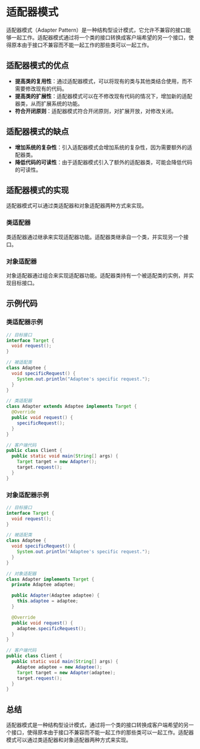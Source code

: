 # 适配器模式

适配器模式（Adapter Pattern）是一种结构型设计模式，它允许不兼容的接口能够一起工作。适配器模式通过将一个类的接口转换成客户端希望的另一个接口，使得原本由于接口不兼容而不能一起工作的那些类可以一起工作。

## 适配器模式的优点
- **提高类的复用性**：通过适配器模式，可以将现有的类与其他类结合使用，而不需要修改现有的代码。
- **提高类的扩展性**：适配器模式可以在不修改现有代码的情况下，增加新的适配器类，从而扩展系统的功能。
- **符合开闭原则**：适配器模式符合开闭原则，对扩展开放，对修改关闭。

## 适配器模式的缺点
- **增加系统的复杂性**：引入适配器模式会增加系统的复杂性，因为需要额外的适配器类。
- **降低代码的可读性**：由于适配器模式引入了额外的适配器类，可能会降低代码的可读性。

## 适配器模式的实现
适配器模式可以通过类适配器和对象适配器两种方式来实现。

### 类适配器
类适配器通过继承来实现适配器功能。适配器类继承自一个类，并实现另一个接口。

### 对象适配器
对象适配器通过组合来实现适配器功能。适配器类持有一个被适配类的实例，并实现目标接口。

## 示例代码

### 类适配器示例
```java
// 目标接口
interface Target {
  void request();
}

// 被适配类
class Adaptee {
  void specificRequest() {
    System.out.println("Adaptee's specific request.");
  }
}

// 类适配器
class Adapter extends Adaptee implements Target {
  @Override
  public void request() {
    specificRequest();
  }
}

// 客户端代码
public class Client {
  public static void main(String[] args) {
    Target target = new Adapter();
    target.request();
  }
}
```

### 对象适配器示例
```java
// 目标接口
interface Target {
  void request();
}

// 被适配类
class Adaptee {
  void specificRequest() {
    System.out.println("Adaptee's specific request.");
  }
}

// 对象适配器
class Adapter implements Target {
  private Adaptee adaptee;

  public Adapter(Adaptee adaptee) {
    this.adaptee = adaptee;
  }

  @Override
  public void request() {
    adaptee.specificRequest();
  }
}

// 客户端代码
public class Client {
  public static void main(String[] args) {
    Adaptee adaptee = new Adaptee();
    Target target = new Adapter(adaptee);
    target.request();
  }
}
```

## 总结
适配器模式是一种结构型设计模式，通过将一个类的接口转换成客户端希望的另一个接口，使得原本由于接口不兼容而不能一起工作的那些类可以一起工作。适配器模式可以通过类适配器和对象适配器两种方式来实现。